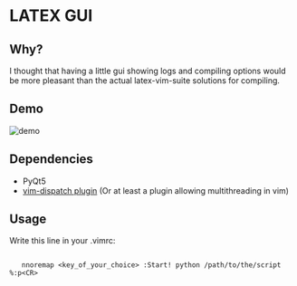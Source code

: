 # LATEX GUI
## Why? 
I thought that having a little gui showing logs and compiling options 
would be more pleasant than the actual latex-vim-suite solutions for compiling. 

## Demo 
![demo](http://i.imgur.com/Rzn29eK.gif)

## Dependencies

* PyQt5
* [vim-dispatch plugin](https://github.com/tpope/vim-dispatch) (Or at least a plugin allowing multithreading in vim)

## Usage 
Write this line in your .vimrc:

```vimscript

   nnoremap <key_of_your_choice> :Start! python /path/to/the/script %:p<CR> 

```

 



